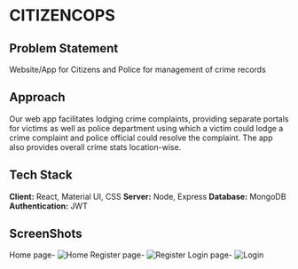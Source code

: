 
# CITIZENCOPS


## Problem Statement
Website/App for Citizens and Police for management of crime records

## Approach
Our web app facilitates lodging crime complaints, providing separate portals for victims as well as police department using which a victim could lodge a crime complaint and police official could resolve the complaint. The app also provides overall crime stats location-wise.




## Tech Stack
 **Client:** React, Material UI, CSS
 **Server:** Node, Express
 **Database:** MongoDB
 **Authentication:** JWT


## ScreenShots
Home page-
 ![Home](https://i.ibb.co/HxrtRMy/Screenshot-2025-04-17-022024.png)
Register page-
 ![Register](https://i.ibb.co/GMdkxTt/Screenshot-2025-04-17-022117.png)
Login page-
 ![Login](https://i.ibb.co/zZLXx9g/Screenshot-2025-04-17-022159.png)



